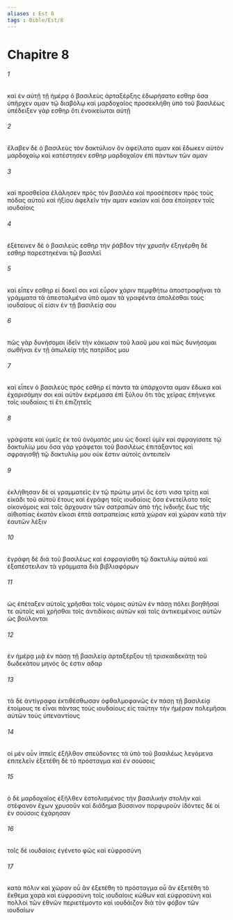 ```yaml
---
aliases : Est 8
tags : Bible/Est/8
---
```


# Chapitre 8

###### 1
καὶ ἐν αὐτῇ τῇ ἡμέρᾳ ὁ βασιλεὺς ἀρταξέρξης ἐδωρήσατο εσθηρ ὅσα ὑπῆρχεν αμαν τῷ διαβόλῳ καὶ μαρδοχαῖος προσεκλήθη ὑπὸ τοῦ βασιλέως ὑπέδειξεν γὰρ εσθηρ ὅτι ἐνοικείωται αὐτῇ
###### 2
ἔλαβεν δὲ ὁ βασιλεὺς τὸν δακτύλιον ὃν ἀφείλατο αμαν καὶ ἔδωκεν αὐτὸν μαρδοχαίῳ καὶ κατέστησεν εσθηρ μαρδοχαῖον ἐπὶ πάντων τῶν αμαν
###### 3
καὶ προσθεῖσα ἐλάλησεν πρὸς τὸν βασιλέα καὶ προσέπεσεν πρὸς τοὺς πόδας αὐτοῦ καὶ ἠξίου ἀφελεῖν τὴν αμαν κακίαν καὶ ὅσα ἐποίησεν τοῖς ιουδαίοις
###### 4
ἐξέτεινεν δὲ ὁ βασιλεὺς εσθηρ τὴν ῥάβδον τὴν χρυσῆν ἐξηγέρθη δὲ εσθηρ παρεστηκέναι τῷ βασιλεῖ
###### 5
καὶ εἶπεν εσθηρ εἰ δοκεῖ σοι καὶ εὗρον χάριν πεμφθήτω ἀποστραφῆναι τὰ γράμματα τὰ ἀπεσταλμένα ὑπὸ αμαν τὰ γραφέντα ἀπολέσθαι τοὺς ιουδαίους οἵ εἰσιν ἐν τῇ βασιλείᾳ σου
###### 6
πῶς γὰρ δυνήσομαι ἰδεῖν τὴν κάκωσιν τοῦ λαοῦ μου καὶ πῶς δυνήσομαι σωθῆναι ἐν τῇ ἀπωλείᾳ τῆς πατρίδος μου
###### 7
καὶ εἶπεν ὁ βασιλεὺς πρὸς εσθηρ εἰ πάντα τὰ ὑπάρχοντα αμαν ἔδωκα καὶ ἐχαρισάμην σοι καὶ αὐτὸν ἐκρέμασα ἐπὶ ξύλου ὅτι τὰς χεῖρας ἐπήνεγκε τοῖς ιουδαίοις τί ἔτι ἐπιζητεῖς
###### 8
γράψατε καὶ ὑμεῖς ἐκ τοῦ ὀνόματός μου ὡς δοκεῖ ὑμῖν καὶ σφραγίσατε τῷ δακτυλίῳ μου ὅσα γὰρ γράφεται τοῦ βασιλέως ἐπιτάξαντος καὶ σφραγισθῇ τῷ δακτυλίῳ μου οὐκ ἔστιν αὐτοῖς ἀντειπεῖν
###### 9
ἐκλήθησαν δὲ οἱ γραμματεῖς ἐν τῷ πρώτῳ μηνί ὅς ἐστι νισα τρίτῃ καὶ εἰκάδι τοῦ αὐτοῦ ἔτους καὶ ἐγράφη τοῖς ιουδαίοις ὅσα ἐνετείλατο τοῖς οἰκονόμοις καὶ τοῖς ἄρχουσιν τῶν σατραπῶν ἀπὸ τῆς ἰνδικῆς ἕως τῆς αἰθιοπίας ἑκατὸν εἴκοσι ἑπτὰ σατραπείαις κατὰ χώραν καὶ χώραν κατὰ τὴν ἑαυτῶν λέξιν
###### 10
ἐγράφη δὲ διὰ τοῦ βασιλέως καὶ ἐσφραγίσθη τῷ δακτυλίῳ αὐτοῦ καὶ ἐξαπέστειλαν τὰ γράμματα διὰ βιβλιαφόρων
###### 11
ὡς ἐπέταξεν αὐτοῖς χρῆσθαι τοῖς νόμοις αὐτῶν ἐν πάσῃ πόλει βοηθῆσαί τε αὑτοῖς καὶ χρῆσθαι τοῖς ἀντιδίκοις αὐτῶν καὶ τοῖς ἀντικειμένοις αὐτῶν ὡς βούλονται
###### 12
ἐν ἡμέρᾳ μιᾷ ἐν πάσῃ τῇ βασιλείᾳ ἀρταξέρξου τῇ τρισκαιδεκάτῃ τοῦ δωδεκάτου μηνός ὅς ἐστιν αδαρ
###### 13
τὰ δὲ ἀντίγραφα ἐκτιθέσθωσαν ὀφθαλμοφανῶς ἐν πάσῃ τῇ βασιλείᾳ ἑτοίμους τε εἶναι πάντας τοὺς ιουδαίους εἰς ταύτην τὴν ἡμέραν πολεμῆσαι αὐτῶν τοὺς ὑπεναντίους
###### 14
οἱ μὲν οὖν ἱππεῖς ἐξῆλθον σπεύδοντες τὰ ὑπὸ τοῦ βασιλέως λεγόμενα ἐπιτελεῖν ἐξετέθη δὲ τὸ πρόσταγμα καὶ ἐν σούσοις
###### 15
ὁ δὲ μαρδοχαῖος ἐξῆλθεν ἐστολισμένος τὴν βασιλικὴν στολὴν καὶ στέφανον ἔχων χρυσοῦν καὶ διάδημα βύσσινον πορφυροῦν ἰδόντες δὲ οἱ ἐν σούσοις ἐχάρησαν
###### 16
τοῖς δὲ ιουδαίοις ἐγένετο φῶς καὶ εὐφροσύνη
###### 17
κατὰ πόλιν καὶ χώραν οὗ ἂν ἐξετέθη τὸ πρόσταγμα οὗ ἂν ἐξετέθη τὸ ἔκθεμα χαρὰ καὶ εὐφροσύνη τοῖς ιουδαίοις κώθων καὶ εὐφροσύνη καὶ πολλοὶ τῶν ἐθνῶν περιετέμοντο καὶ ιουδάιζον διὰ τὸν φόβον τῶν ιουδαίων
